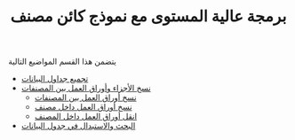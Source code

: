 ﻿---
title: برمجة عالية المستوى مع نموذج كائن مصنف
type: docs
weight: 50
url: /ar/net/high-level-programming-with-a-workbook-object-model/
---
يتضمن هذا القسم المواضيع التالية

- [تجميع جداول البيانات](/cells/ar/net/assemble-spreadsheets/)
- [نسخ الأجزاء وأوراق العمل بين المصنفات](/cells/ar/net/copy-fragments-and-worksheets-between-workbooks/)
  - [نسخ أوراق العمل بين المصنفات](/cells/ar/net/copy-worksheets-between-workbooks/)
  - [نسخ أوراق العمل داخل مصنف](/cells/ar/net/copy-worksheets-within-a-workbook/)
  - [انقل أوراق العمل داخل المصنف](/cells/ar/net/move-worksheets-within-workbook/)
- [البحث والاستبدال في جدول البيانات](/cells/ar/net/find-and-replace-in-spreadsheet/)
